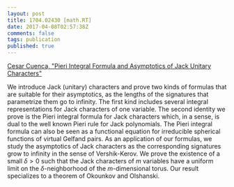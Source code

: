 ```yaml
---
layout: post
title: 1704.02430 [math.RT]
date: 2017-04-08T02:57:38Z
comments: false
tags: publication
published: true
---
```


[Cesar Cuenca, "Pieri Integral Formula and Asymptotics of Jack Unitary Characters"](http://arxiv.org/abs/1704.02430v1)

<!--more-->

We introduce Jack (unitary) characters and prove two kinds of formulas that
are suitable for their asymptotics, as the lengths of the signatures that
parametrize them go to infinity. The first kind includes several integral
representations for Jack characters of one variable. The second identity we
prove is the Pieri integral formula for Jack characters which, in a sense, is
dual to the well known Pieri rule for Jack polynomials. The Pieri integral
formula can also be seen as a functional equation for irreducible spherical
functions of virtual Gelfand pairs.
  As an application of our formulas, we study the asymptotics of Jack
characters as the corresponding signatures grow to infinity in the sense of
Vershik-Kerov. We prove the existence of a small $\delta > 0$ such that the
Jack characters of $m$ variables have a uniform limit on the
$\delta$-neighborhood of the $m$-dimensional torus. Our result specializes to a
theorem of Okounkov and Olshanski.